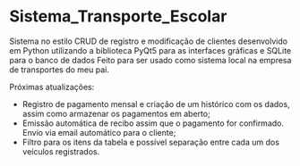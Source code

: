 # Sistema_Transporte_Escolar

Sistema no estilo CRUD de registro e modificação de clientes desenvolvido em Python utilizando a biblioteca PyQt5 para as interfaces gráficas e SQLite para o banco de dados
Feito para ser usado como sistema local na empresa de transportes do meu pai.

Próximas atualizações:
- Registro de pagamento mensal e criação de um histórico com os dados, assim como armazenar os pagamentos em aberto;
- Emissão automática de recibo assim que o pagamento for confirmado. Envio via email automático para o cliente;
- Filtro para os itens da tabela e possível separação entre cada um dos veículos registrados.
